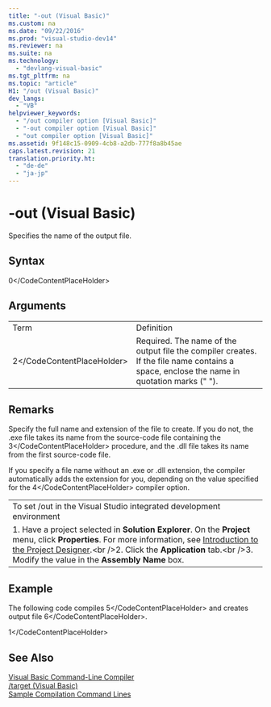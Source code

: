 ```yaml
---
title: "-out (Visual Basic)"
ms.custom: na
ms.date: "09/22/2016"
ms.prod: "visual-studio-dev14"
ms.reviewer: na
ms.suite: na
ms.technology: 
  - "devlang-visual-basic"
ms.tgt_pltfrm: na
ms.topic: "article"
H1: "/out (Visual Basic)"
dev_langs: 
  - "VB"
helpviewer_keywords: 
  - "/out compiler option [Visual Basic]"
  - "-out compiler option [Visual Basic]"
  - "out compiler option [Visual Basic]"
ms.assetid: 9f148c15-0909-4cb8-a2db-777f8a8b45ae
caps.latest.revision: 21
translation.priority.ht: 
  - "de-de"
  - "ja-jp"
---
```

# -out (Visual Basic)
Specifies the name of the output file.  
  
## Syntax  
  
<CodeContentPlaceHolder>0\</CodeContentPlaceHolder>  
## Arguments  
  
|||  
|-|-|  
|Term|Definition|  
|<CodeContentPlaceHolder>2\</CodeContentPlaceHolder>|Required. The name of the output file the compiler creates. If the file name contains a space, enclose the name in quotation marks (" ").|  
  
## Remarks  
 Specify the full name and extension of the file to create. If you do not, the .exe file takes its name from the source-code file containing the <CodeContentPlaceHolder>3\</CodeContentPlaceHolder> procedure, and the .dll file takes its name from the first source-code file.  
  
 If you specify a file name without an .exe or .dll extension, the compiler automatically adds the extension for you, depending on the value specified for the <CodeContentPlaceHolder>4\</CodeContentPlaceHolder> compiler option.  
  
||  
|-|  
|To set /out in the Visual Studio integrated development environment|  
|1.  Have a project selected in **Solution Explorer**. On the **Project** menu, click **Properties**. For more information, see [Introduction to the Project Designer](assetId:///898dd854-c98d-430c-ba1b-a913ce3c73d7).\<br />2.  Click the **Application** tab.\<br />3.  Modify the value in the **Assembly Name** box.|  
  
## Example  
 The following code compiles <CodeContentPlaceHolder>5\</CodeContentPlaceHolder> and creates output file <CodeContentPlaceHolder>6\</CodeContentPlaceHolder>.  
  
<CodeContentPlaceHolder>1\</CodeContentPlaceHolder>  
## See Also  
 [Visual Basic Command-Line Compiler](../vs140/visual-basic-command-line-compiler.md)   
 [/target (Visual Basic)](../vs140/-target--visual-basic-.md)   
 [Sample Compilation Command Lines](../vs140/sample-compilation-command-lines--visual-basic-.md)